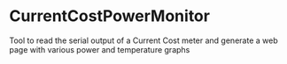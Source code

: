 # CurrentCostPowerMonitor
Tool to read the serial output of a Current Cost meter and generate a web page with various power and temperature graphs
